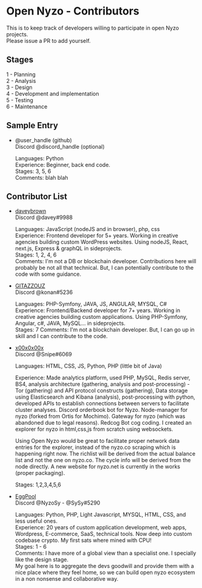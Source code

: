 # Open Nyzo - Contributors

This is to keep track of developers willing to participate in open Nyzo projects.  
Please issue a PR to add yourself.

## Stages

1 - Planning  
2 - Analysis  
3 - Design  
4 - Development and implementation  
5 - Testing  
6 - Maintenance

## Sample Entry

- @user_handle (github)  
  Discord @discord_handle (optional)

  Languages: Python  
  Experience: Beginner, back end code.  
  Stages: 3, 5, 6  
  Comments: blah blah  
  
## Contributor List

- [daveybrown](https://github.com/daveybrown)  
  Discord @davey#9988

  Languages: JavaScript (nodeJS and in browser), php, css  
  Experience: Frontend developer for 5+ years. Working in creative agencies building custom WordPress websites. Using nodeJS, React, next.js, Express & graphQL in sideprojects.  
  Stages: 1, 2, 4, 6  
  Comments: I'm not a DB or blockchain developer. Contributions here will probably be not all that technical. But, I can potentially contribute to the code with some guidance.     

- [GITAZZOUZ](https://github.com/GITAZZOUZ)  
  Discord @konan#5236

  Languages: PHP-Symfony, JAVA, JS, ANGULAR, MYSQL, C#  
  Experience: Frontend/Backend developer for 7+ years. Working in creative agencies building custom applications. Using PHP-Symfony, Angular, c#, JAVA, MySQL... in sideprojects.  
  Stages: 7
  Comments: I'm not a blockchain developer. But, I can go up in skill and I can contribute to the code.     
  
- [x00x0x00x](https://github.com/x00x0x00x)  
  Discord @Snipe#6069
  
   Languages: HTML, CSS, JS, Python, PHP (little bit of Java)  
   
   Experience: Made analytics platform, used PHP, MySQL, Redis server, BS4, analysis architecture (gathering, analysis and post-processing) - Tor (gathering) and API protocol constructs (gathering), Data storage using Elasticsearch and Kibana (analysis), post-processing with python, developed APIs to establish connections between servers to facilitate cluster analyses. Discord orderbook bot for Nyzo. Node-manager for nyzo (forked from Ortis for Mochimo). Gateway for nyzo (which was abandoned due to legal reasons). Redcog Bot cog coding. I created an explorer for nyzo in html,css,js from scratch using websockets. 
    
   Using Open Nyzo would be great to facilitate proper network data entries for the explorer, instead of the nyzo.co scraping which is happening right now. The richlist will be derived from the actual balance list and not the one on nyzo.co. The cycle info will be derived from the node directly. A new website for nyzo.net is currently in the works (proper packaging).
    
   Stages: 1,2,3,4,5,6

- [EggPool](https://github.com/EggPool)  
  Discord @NyzoSy - @SySy#5290

  Languages: Python, PHP, Light Javascript, MYSQL, HTML, CSS, and less useful ones.  
  Experience: 20 years of custom application development, web apps, Wordpress, E-commerce, SaaS, technical tools. Now deep into custom codebase crypto. My first sats where mined with CPU!  
  Stages: 1 - 6  
  Comments: I have more of a global view than a specialist one. I specially like the design stage.   
My goal here is to aggregate the devs goodwill and provide them with a nice place where they feel home, so we can build open nyzo ecosystem in a non nonsense and collaborative way.     
  
